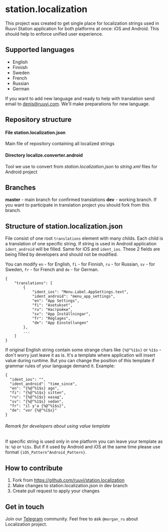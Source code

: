 # station.localization
This project was created to get single place for localization strings used in Ruuvi Station application for both platforms at once: iOS and Android. This should help to enforce unified user experience. 

## Supported languages 
- English
- Finnish
- Sweden
- French
- Russian
- German

If you want to add new language and ready to help with translation send email to denis@ruuvi.com. We'll make preparations for new language. 

## Repository structure

#### File station.localization.json
Main file of repository containing all localized strings

#### Directory localize.converter.android
Tool we use to convert from *station.localization.json* to *string.xml* files for Android project

## Branches
**master** - main branch for confirmed translations
**dev** - working branch. If you want to participate in translation project you should fork from this branch.

## Structure of station.localization.json
File consist of one root `translations` element with many childs. Each child is a translation of one specific string. If string is used in Android application `ident_android` will be filled. Same for iOS and `ident_ios`. These 2 fields are being filled by developers and should not be modified.

You can modify `en` - for English, `fi` - for Finnish, `ru` - for Russian, `sv` - for Sweden, `fr` - for French and `de` - for German. 

    {
        "translations": [
            {
                "ident_ios": "Menu.Label.AppSettings.text",
                "ident_android": "menu_app_settings",
                "en": "App Settings",
                "fi": "Asetukset",
                "ru": "Настройки",
                "sv": "App Inställningar",
                "fr": "Réglages",
                "de": "App Einstellungen"
            },
            ...
        ]
    }

If original English string contain some strange chars like `{%@^%1$s}` or `%1$s` - don't worry just leave it as is. It's a template where application will insert value during runtime. But you can change the position of this template if grammar rules of your language demand it. 
Example:

    {
      "ident_ios": "",
      "ident_android": "time_since",
      "en": "{%@^%1$s} ago",
      "fi": "{%@^%1$s} sitten",
      "ru": "{%@^%1$s} назад",
      "sv": "{%@^%1$s} sedan",
      "fr": "il y'a {%@^%1$s}",
      "de": "vor {%@^%1$s}"
    }

###### Remark for developers about using value template
If specific string is used only in one platform you can leave your template as is: `%@` or `%1$s`. But if it used by Android and iOS at the same time please use format `{iOS_Pattern^Android_Pattern}`. 

## How to contribute
1. Fork from https://github.com/ruuvi/station.localization
2. Make changes to station.localization.json in dev branch
3. Create pull request to apply your changes

## Get in touch

Join our [Telegram](https://t.me/ruuvicom) community. Feel free to ask ``@morgan_ru`` about Localization project. 
